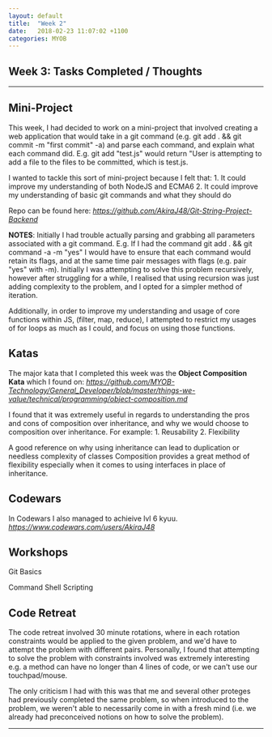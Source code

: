 ```yaml
---
layout: default
title:  "Week 2"
date:   2018-02-23 11:07:02 +1100
categories: MYOB
---
```


## [](#header-1)Week 3: Tasks Completed / Thoughts

* * *

## [](#header-2) Mini-Project
This week, I had decided to work on a mini-project that involved creating a web application
that would take in a git command (e.g. git add . && git commit -m "first commit" -a) and
parse each command, and explain what each command did. E.g. git add "test.js" would return
"User is attempting to add a file to the files to be committed, which is test.js.

I wanted to tackle this sort of mini-project because I felt that:
    1. It could improve my understanding of both NodeJS and ECMA6
    2. It could improve my understanding of basic git commands and what they should do

Repo can be found here: _https://github.com/AkiraJ48/Git-String-Project-Backend_

**NOTES**:
Initially I had trouble actually parsing and grabbing all parameters associated with a git command.
E.g. If I had the command git add . && git command -a -m "yes"
I would have to ensure that each command would retain its flags, and at the same time
pair messages with flags (e.g. pair "yes" with -m). Initially I was attempting to
solve this problem recursively, however after struggling for a while, I realised that
using recursion was just adding complexity to the problem, and I opted for a simpler
method of iteration.

Additionally, in order to improve my understanding and usage of core functions within JS,
(filter, map, reduce), I attempted to restrict my usages of for loops as much as I could,
and focus on using those functions.

## [](#header-2) Katas
The major kata that I completed this week was the **Object Composition Kata** which I found on:
_https://github.com/MYOB-Technology/General_Developer/blob/master/things-we-value/technical/programming/object-composition.md_

I found that it was extremely useful in regards to understanding the pros and cons of
composition over inheritance, and why we would choose to composition over inheritance.
For example:
        1. Reusability
        2. Flexibility

A good reference on why using inheritance can lead to duplication or needless complexity of classes
Composition provides a great method of flexibility especially when it comes to using interfaces in place of inheritance.

## [](#header-2) Codewars
In Codewars I also managed to achieive lvl 6 kyuu.
_https://www.codewars.com/users/AkiraJ48_


## [](#header-2) Workshops
Git Basics

Command Shell Scripting

## [](#header-2) Code Retreat
The code retreat involved 30 minute rotations, where in each rotation constraints would
be applied to the given problem, and we'd have to attempt the problem with different
pairs. Personally, I found that attempting to solve the problem with constraints involved
was extremely interesting e.g. a method can have no longer than 4 lines of code, or
we can't use our touchpad/mouse.

The only criticism I had with this was that me and several other proteges had previously
completed the same problem, so when introduced to the problem, we weren't able to
necessarily come in with a fresh mind (i.e. we already had preconceived notions on
how to solve the problem).


* * *
